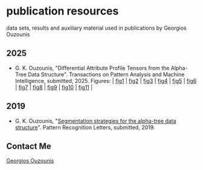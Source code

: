 # publication resources

data sets, results and auxiliary material used in publications by Georgios Ouzounis


## 2025

- G. K. Ouzounis, "Differential Attribute Profile Tensors from the Alpha-Tree Data Structure". Transactions on Pattern Analysis and Machine Intelligence, submitted, 2025.
  Figures:
  | [fig1](fig1.zip) | [fig2](fig2.zip) | [fig3](fig3.zip) | [fig4](fig4.zip) | [fig5](fig5.zip) | [fig6](fig6.zip) | [fig7](fig7.zip) | [fig8](fig8.zip) | [fig9](fig9.zip) | [fig10](fig10.zip) | [fig11](fig11.zip) |

## 2019

- G. K. Ouzounis, "[Segmentation strategies for the alpha-tree data structure](PRLETTERS-S-19-00973.zip)". Pattern Recognition Letters, submitted, 2019.

## Contact Me

[Georgios Ouzounis](georgios.ouzounis@gmail.com)

